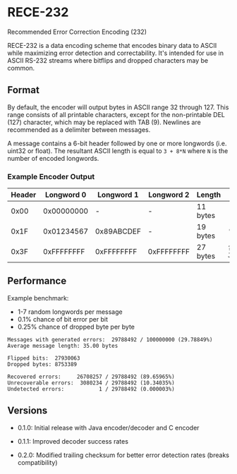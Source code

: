 # RECE-232
Recommended Error Correction Encoding (232)

RECE-232 is a data encoding scheme that encodes binary data to ASCII while maximizing error detection and correctability. It's intended for use in ASCII RS-232 streams where bitflips and dropped characters may be common.

## Format

By default, the encoder will output bytes in ASCII range 32 through 127.  This range consists of all printable characters, except for the non-printable DEL (127) character, which may be replaced with TAB (9).  Newlines are recommended as a delimiter between messages.  

A message contains a 6-bit header followed by one or more longwords (i.e. uint32 or float).  The resultant ASCII length is equal to `3 + 8*N` where `N` is the number of encoded longwords.

### Example Encoder Output
| Header | Longword 0 | Longword 1 | Longword 2 |  Length  |         Message Output         |
|------- | ---------- | ---------- | ---------- | -------- | ------------------------------ |
| 0x00   | 0x00000000 | -          | -          | 11 bytes | ` @ @ @ »2E2`                  |
| 0x1F   | 0x01234567 | 0x89ABCDEF | -          | 19 bytes | `'k(_#I N/o9»+M1n1L'`          |
| 0x3F   | 0xFFFFFFFF | 0xFFFFFFFF | 0xFFFFFFFF | 27 bytes | `?»?»?»?@?»?J?»?u?»?J?»?u y4`  |


## Performance

Example benchmark:
 - 1-7 random longwords per message
 - 0.1% chance of bit error per bit
 - 0.25% chance of dropped byte per byte
```
Messages with generated errors:  29788492 / 100000000 (29.78849%)
Average message length: 35.00 bytes

Flipped bits:  27930063
Dropped bytes: 8753389

Recovered errors:     26708257 / 29788492 (89.65965%)
Unrecoverable errors:  3080234 / 29788492 (10.34035%)
Undetected errors:           1 / 29788492 (0.000003%)
```

## Versions
- 0.1.0: Initial release with Java encoder/decoder and C encoder
- 0.1.1: Improved decoder success rates

- 0.2.0: Modified trailing checksum for better error detection rates (breaks compatibility)
